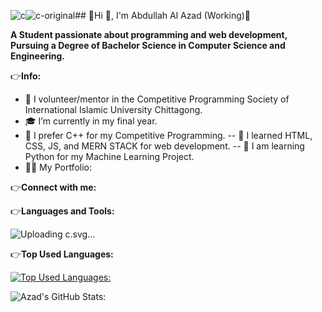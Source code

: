 ![c](https://github.com/user-attachments/assets/3c887c96-38b2-479a-9286-ce8c56f084e4)![c-original](https://github.com/user-attachments/assets/3aa3514b-019e-422e-bd8a-c19c637951a1)## 🚧Hi 👋, I'm Abdullah Al Azad (Working)🚧

**A Student passionate about programming and web development, Pursuing a Degree of Bachelor Science in Computer Science and Engineering.**

👉**Info:**
- 🔭 I volunteer/mentor in the Competitive Programming Society of International Islamic University Chittagong.
- 🎓 I’m currently in my final year.
- 🌱 I prefer C++ for my Competitive Programming.
  -- 🌱 I learned HTML, CSS, JS, and MERN STACK for web development.
  -- 🌱 I am learning Python for my Machine Learning Project.
- 👨‍💻 My Portfolio:

👉**Connect with me:**




👉**Languages and Tools:**

![Uploadin<svg width="2222" height="2500" viewBox="0 0 256 288" xmlns="http://www.w3.org/2000/svg" preserveAspectRatio="xMinYMin meet"><path d="M255.569 84.72c-.002-4.83-1.035-9.098-3.124-12.761-2.052-3.602-5.125-6.621-9.247-9.008-34.025-19.619-68.083-39.178-102.097-58.817-9.17-5.294-18.061-5.101-27.163.269C100.395 12.39 32.59 51.237 12.385 62.94 4.064 67.757.015 75.129.013 84.711 0 124.166.013 163.62 0 203.076c.002 4.724.991 8.909 2.988 12.517 2.053 3.711 5.169 6.813 9.386 9.254 20.206 11.703 88.02 50.547 101.56 58.536 9.106 5.373 17.997 5.565 27.17.269 34.015-19.64 68.075-39.198 102.105-58.817 4.217-2.44 7.333-5.544 9.386-9.252 1.994-3.608 2.985-7.793 2.987-12.518 0 0 0-78.889-.013-118.345" fill="#5C8DBC"/><path d="M128.182 143.509L2.988 215.593c2.053 3.711 5.169 6.813 9.386 9.254 20.206 11.703 88.02 50.547 101.56 58.536 9.106 5.373 17.997 5.565 27.17.269 34.015-19.64 68.075-39.198 102.105-58.817 4.217-2.44 7.333-5.544 9.386-9.252l-124.413-72.074" fill="#1A4674"/><path d="M91.101 164.861c7.285 12.718 20.98 21.296 36.69 21.296 15.807 0 29.58-8.687 36.828-21.541l-36.437-21.107-37.081 21.352" fill="#1A4674"/><path d="M255.569 84.72c-.002-4.83-1.035-9.098-3.124-12.761l-124.263 71.55 124.413 72.074c1.994-3.608 2.985-7.793 2.987-12.518 0 0 0-78.889-.013-118.345" fill="#1B598E"/><path d="M248.728 148.661h-9.722v9.724h-9.724v-9.724h-9.721v-9.721h9.721v-9.722h9.724v9.722h9.722v9.721M213.253 148.661h-9.721v9.724h-9.722v-9.724h-9.722v-9.721h9.722v-9.722h9.722v9.722h9.721v9.721" fill="#FFF"/><path d="M164.619 164.616c-7.248 12.854-21.021 21.541-36.828 21.541-15.71 0-29.405-8.578-36.69-21.296a42.062 42.062 0 0 1-5.574-20.968c0-23.341 18.923-42.263 42.264-42.263 15.609 0 29.232 8.471 36.553 21.059l36.941-21.272c-14.683-25.346-42.096-42.398-73.494-42.398-46.876 0-84.875 38-84.875 84.874 0 15.378 4.091 29.799 11.241 42.238 14.646 25.48 42.137 42.637 73.634 42.637 31.555 0 59.089-17.226 73.714-42.781l-36.886-21.371" fill="#FFF"/></svg>g c.svg…]()


👉**Top Used Languages:**

[![Top Used Languages:](https://github-readme-stats.vercel.app/api/top-langs/?username=azad12614&layout=compact&theme=transparent)](https://github.com/azad12614/github-readme-stats)



![Azad's GitHub Stats:](https://github-readme-stats.vercel.app/api?username=azad12614&show=reviews,discussions_started,discussions_answered,prs_merged,prs_merged_percentage_icons=true&theme=transparent#gh-dark-mode-only)

<!-- 👉**GitHub Extra Pins:**

[![Readme Card](https://github-readme-stats.vercel.app/api/pin/?username=azad12614&repo=github-readme-stats)](https://github.com/azad12614/github-readme-stats)
-->

